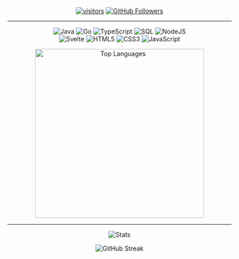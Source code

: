 <p align="center">
  <a href="https://github.com/0l1v3rr" target="_blank"><img src="https://visitor-badge.glitch.me/badge?page_id=0l1v3rr" alt="visitors" title="visitors"></a>
  <a href="https://github.com/0l1v3rr?tab=followers" target="_blank"><img src="https://img.shields.io/github/followers/0l1v3rr?logo=GitHub&logoColor=white" alt="GitHub Followers" title="GitHub Followers"></a>
</p>

<hr>

<p align="center">
  <img src="https://img.shields.io/badge/Java-%23F29111.svg?style=for-the-badge&logo=java&logoColor=white" alt="Java" title="Java">
  <img src="https://img.shields.io/badge/Go-%2300ACD7.svg?style=for-the-badge&logo=go&logoColor=white" alt="Go" title="Go">
  <img src="https://img.shields.io/badge/typescript-%232D79C7.svg?style=for-the-badge&logo=typescript&logoColor=white" alt="TypeScript" title="TypeScript">
  <img src="https://img.shields.io/badge/SQL-%230072C7.svg?style=for-the-badge&logo=mysql&logoColor=white" alt="SQL" title="SQL">
  <img src="https://img.shields.io/badge/node.js-2E9949?style=for-the-badge&logo=node.js&logoColor=white" alt="NodeJS" title="NodeJS"><br>
  <img src="https://img.shields.io/badge/Svelte-%23f1413d.svg?style=for-the-badge&logo=svelte&logoColor=white" alt="Svelte" title="Svelte">
  <img src="https://img.shields.io/badge/HTML-%23E54C21.svg?style=for-the-badge&logo=html5&logoColor=white" alt="HTML5" title="HTML5">
  <img src="https://img.shields.io/badge/CSS-%23563D7C.svg?style=for-the-badge&logo=css3&logoColor=white" alt="CSS3" title="CSS3">
  <img src="https://img.shields.io/badge/JavaScript-%2338362C.svg?style=for-the-badge&logo=javascript&logoColor=%23F7E018" alt="JavaScript" title="JavaScript">
</p>

<p align="center">
  <img width="380px" src="https://github-readme-stats.vercel.app/api/top-langs/?username=0l1v3rr&langs_count=10&title_color=59A5FA&icon_color=3498db&text_color=C7D4E2&border_color=30363d&bg_color=0d1117&layout=compact&color=C7D4E2" alt="Top Languages" title="Top Languages">
</p>

<hr>

<p align="center">
  <img src="https://github-readme-stats.vercel.app/api?username=0l1v3rr&&show_icons=true&title_color=59A5FA&icon_color=ef8065&text_color=C7D4E2&border_color=30363d&bg_color=0d1117&count_private=true&include_all_commits=true" alt="Stats" title="Stats">
</p>
<p align="center">
  <img src="https://github-readme-streak-stats.herokuapp.com/?user=0l1v3rr&background=0D1117&border=30363d&stroke=30363d&dates=8b949e&sideNums=59A5FA&sideLabels=59A5FA&currStreakNum=C9D1D2&ring=EF8065&fire=EF8065&currStreakLabel=EF8065" alt="GitHub Streak" title="GitHub Streak">
</p>
